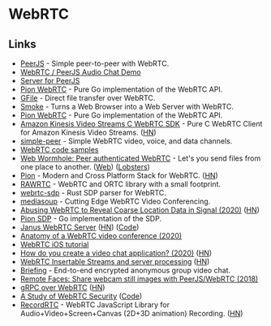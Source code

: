 # WebRTC

## Links

* [PeerJS](https://github.com/peers/peerjs) - Simple peer-to-peer with WebRTC.
* [WebRTC / PeerJS Audio Chat Demo](https://github.com/nwah/peerjs-audio-chat)
* [Server for PeerJS](https://github.com/peers/peerjs-server)
* [Pion WebRTC](https://github.com/pions/webrtc) - Pure Go implementation of the WebRTC API.
* [GFile](https://github.com/Antonito/gfile) - Direct file transfer over WebRTC.
* [Smoke](https://github.com/sinclairzx81/smoke) - Turns a Web Browser into a Web Server with WebRTC.
* [Pion WebRTC](https://github.com/pion/webrtc) - Pure Go implementation of the WebRTC API.
* [Amazon Kinesis Video Streams C WebRTC SDK](https://github.com/awslabs/amazon-kinesis-video-streams-webrtc-sdk-c) - Pure C WebRTC Client for Amazon Kinesis Video Streams. \([HN](https://news.ycombinator.com/item?id=21951692)\)
* [simple-peer](https://github.com/feross/simple-peer) - Simple WebRTC video, voice, and data channels.
* [WebRTC code samples](https://github.com/webrtc/samples)
* [Web Wormhole: Peer authenticated WebRTC](https://github.com/saljam/webwormhole) - Let's you send files from one place to another. \([Web](https://webwormhole.io/)\) \([Lobsters](https://lobste.rs/s/if50o1/web_wormhole)\)
* [Pion](https://github.com/pion) - Modern and Cross Platform Stack for WebRTC. \([HN](https://news.ycombinator.com/item?id=23039348)\)
* [RAWRTC](https://github.com/rawrtc/rawrtc) - WebRTC and ORTC library with a small footprint.
* [webrtc-sdp](https://github.com/mozilla/webrtc-sdp) - Rust SDP parser for WebRTC.
* [mediasoup](https://github.com/versatica/mediasoup) - Cutting Edge WebRTC Video Conferencing.
* [Abusing WebRTC to Reveal Coarse Location Data in Signal \(2020\)](https://medium.com/tenable-techblog/turning-signal-app-into-a-coarse-tracking-device-643eb4298447) \([HN](https://news.ycombinator.com/item?id=23251319)\)
* [Pion SDP](https://github.com/pion/sdp) - Go implementation of the SDP.
* [Janus WebRTC Server](https://janus.conf.meetecho.com/) \([HN](https://news.ycombinator.com/item?id=23372119)\) \([Code](https://github.com/meetecho/janus-gateway)\)
* [Anatomy of a WebRTC video conference \(2020\)](https://levelup.gitconnected.com/anatomy-of-a-webrtc-video-conference-f924ba0ba930)
* [WebRTC iOS tutorial](https://github.com/jsharp83/WebRTC-iOS-tutorial)
* [How do you create a video chat application? \(2020\)](https://blog.phuaxueyong.com/post/2020-06-15-how-to-make-a-video-chat-app/) \([HN](https://news.ycombinator.com/item?id=23522689)\)
* [WebRTC Insertable Streams and server processing](https://github.com/pion/webrtc/tree/master/examples/insertable-streams) \([HN](https://news.ycombinator.com/item?id=23515629)\)
* [Briefing](https://github.com/holtwick/briefing) - End-to-end encrypted anonymous group video chat.
* [Remote Faces: Share webcam still images with PeerJS/WebRTC \(2018\)](https://medium.com/@dai_shi/remote-faces-share-webcam-still-images-with-peerjs-webrtc-a7ed5fe11e49)
* [gRPC over WebRTC](https://github.com/jsmouret/grpc-over-webrtc) \([HN](https://news.ycombinator.com/item?id=23572660)\)
* [A Study of WebRTC Security](https://webrtc-security.github.io/) \([Code](https://github.com/webrtc-security/webrtc-security.github.io)\)
* [RecordRTC](https://recordrtc.org/) - WebRTC JavaScript Library for Audio+Video+Screen+Canvas \(2D+3D animation\) Recording. \([HN](https://news.ycombinator.com/item?id=23869752)\)

